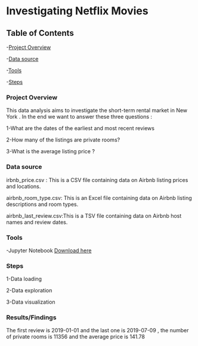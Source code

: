 # Investigating Netflix Movies

## Table of Contents

 -[Project Overview](#Project-Overview)
 
 -[Data source](#Data-source)
 
 -[Tools](#Tools)
 
 -[Steps](#Steps)
 
### Project Overview

This data analysis aims to investigate the short-term rental market in New York . In the end we want to answer these three questions :

1-What are the dates of the earliest and most recent reviews

2-How many of the listings are private rooms?

3-What is the average listing price ?

### Data source 

irbnb_price.csv : This is a CSV file containing data on Airbnb listing prices and locations.

airbnb_room_type.csv: This is an Excel file containing data on Airbnb listing descriptions and room types.

airbnb_last_review.csv:This is a TSV file containing data on Airbnb host names and review dates.

### Tools

-Jupyter Notebook [Download here](https://www.anaconda.com/download/)

### Steps

1-Data loading 

2-Data exploration

3-Data visualization


### Results/Findings

The first review is 2019-01-01 and the last one is 2019-07-09 , the number of private rooms is 11356 and the average price is 141.78
